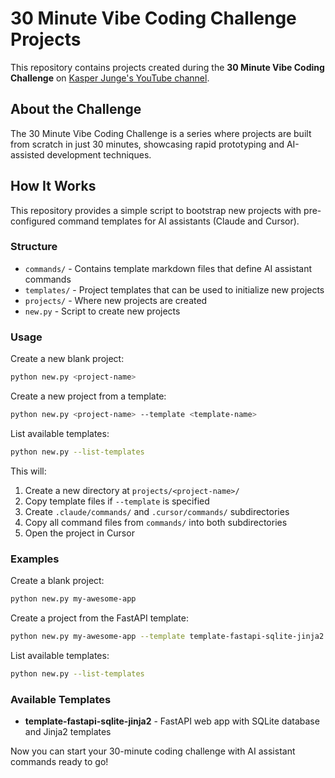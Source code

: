 # 30 Minute Vibe Coding Challenge Projects

This repository contains projects created during the **30 Minute Vibe Coding Challenge** on [Kasper Junge's YouTube channel](https://www.youtube.com/@KasperJunge).

## About the Challenge

The 30 Minute Vibe Coding Challenge is a series where projects are built from scratch in just 30 minutes, showcasing rapid prototyping and AI-assisted development techniques.

## How It Works

This repository provides a simple script to bootstrap new projects with pre-configured command templates for AI assistants (Claude and Cursor).

### Structure

- `commands/` - Contains template markdown files that define AI assistant commands
- `templates/` - Project templates that can be used to initialize new projects
- `projects/` - Where new projects are created
- `new.py` - Script to create new projects

### Usage

Create a new blank project:

```bash
python new.py <project-name>
```

Create a new project from a template:

```bash
python new.py <project-name> --template <template-name>
```

List available templates:

```bash
python new.py --list-templates
```

This will:
1. Create a new directory at `projects/<project-name>/`
2. Copy template files if `--template` is specified
3. Create `.claude/commands/` and `.cursor/commands/` subdirectories
4. Copy all command files from `commands/` into both subdirectories
5. Open the project in Cursor

### Examples

Create a blank project:
```bash
python new.py my-awesome-app
```

Create a project from the FastAPI template:
```bash
python new.py my-awesome-app --template template-fastapi-sqlite-jinja2
```

List available templates:
```bash
python new.py --list-templates
```

### Available Templates

- **template-fastapi-sqlite-jinja2** - FastAPI web app with SQLite database and Jinja2 templates

Now you can start your 30-minute coding challenge with AI assistant commands ready to go!
